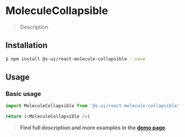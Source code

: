 # MoleculeCollapsible

> Description

<!-- ![](./assets/preview.png) -->

## Installation

```sh
$ npm install @s-ui/react-molecule-collapsible --save
```

## Usage

### Basic usage
```js
import MoleculeCollapsible from '@s-ui/react-molecule-collapsible'

return (<MoleculeCollapsible />)
```


> **Find full description and more examples in the [demo page](#).**
